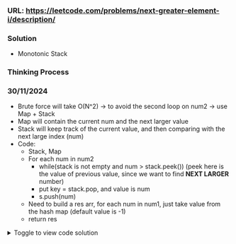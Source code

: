 ### URL: https://leetcode.com/problems/next-greater-element-i/description/
### Solution
- Monotonic Stack


### Thinking Process
### 30/11/2024
- Brute force will take O(N^2) -> to avoid the second loop on num2 -> use Map + Stack
- Map will contain the current num and the next larger value
- Stack will keep track of the current value, and then comparing with the next large index (num)
- Code:
  - Stack, Map
  - For each num in num2
    - while(stack is not empty and num > stack.peek()) (peek here is the value of previous value, since we want to find **NEXT LARGER** number)
    - put key = stack.pop, and value is num
    - s.push(num)
  - Need to build a res arr, for each num in num1, just take value from the hash map (default value is -1)
  - return res

<details>

<summary>Toggle to view code solution</summary>

```java 
class Solution {
    public int[] nextGreaterElement(int[] nums1, int[] nums2) {
        int[] ans = new int[nums1.length];

        Stack<Integer> stack = new Stack<>();
        Map<Integer, Integer> hm = new HashMap<>();

        for(int num : nums2) {
            while(!stack.isEmpty() && num > stack.peek()) {
                hm.put(stack.pop(), num);
            }
            stack.add(num);
        }

        int i = 0;
        for(int num : nums1) {
		    ans[i++] = hm.getOrDefault(num, -1);
	    }
        return ans;
    }
}
```


</details>